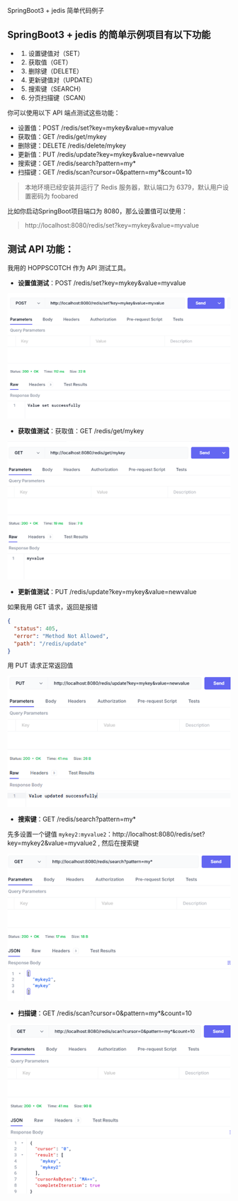 SpringBoot3 + jedis 简单代码例子

## SpringBoot3 + jedis 的简单示例项目有以下功能

- 1. 设置键值对（SET）
- 2. 获取值（GET）
- 3. 删除键（DELETE）
- 4. 更新键值对（UPDATE）
- 5. 搜索键（SEARCH）
- 6. 分页扫描键（SCAN）

你可以使用以下 API 端点测试这些功能：

- 设置值：POST /redis/set?key=mykey&value=myvalue
- 获取值：GET /redis/get/mykey
- 删除键：DELETE /redis/delete/mykey
- 更新值：PUT /redis/update?key=mykey&value=newvalue
- 搜索键：GET /redis/search?pattern=my*
- 扫描键：GET /redis/scan?cursor=0&pattern=my*&count=10
  

> 本地环境已经安装并运行了 Redis 服务器，默认端口为 6379，默认用户设置密码为 foobared



比如你启动SpringBoot项目端口为 8080，那么设置值可以使用：

> http://localhost:8080/redis/set?key=mykey&value=myvalue

## 测试 API 功能：

我用的 HOPPSCOTCH 作为 API 测试工具。

- **设置值测试**：POST /redis/set?key=mykey&value=myvalue

![image-20250227214419198](https://github.com/jiujuan/spring-boot-learning/blob/master/springboot-jedis-demo/images/image-20250227214419198.png)

- **获取值测试**：获取值：GET /redis/get/mykey

![image-20250227214621742](https://github.com/jiujuan/spring-boot-learning/blob/master/springboot-jedis-demo/images/image-20250227214621742.png)

- **更新值测试**：PUT /redis/update?key=mykey&value=newvalue

如果我用 GET 请求，返回是报错

```json
{
  "status": 405,
  "error": "Method Not Allowed",
  "path": "/redis/update"
}
```

用 PUT 请求正常返回值

![image-20250227215131261](https://github.com/jiujuan/spring-boot-learning/blob/master/springboot-jedis-demo/images/image-20250227215131261.png)

- **搜索键**：GET /redis/search?pattern=my*

先多设置一个键值 `mykey2:myvalue2`：http://localhost:8080/redis/set?key=mykey2&value=myvalue2 , 然后在搜索键

![image-20250227215652308](https://github.com/jiujuan/spring-boot-learning/blob/master/springboot-jedis-demo/images/image-20250227215652308.png)

 

- **扫描键**：GET /redis/scan?cursor=0&pattern=my*&count=10

![image-20250227215759363](https://github.com/jiujuan/spring-boot-learning/blob/master/springboot-jedis-demo/images/image-20250227215759363.png)
